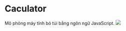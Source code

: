 <h1>Caculator</h1>
Mô phỏng máy tính bỏ túi bằng ngôn ngữ JavaScript.
<img src="https://user-images.githubusercontent.com/44062844/64077492-320bc300-ccfb-11e9-8c7d-0bc9e68e6a1b.png">
